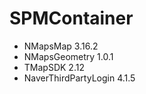 # SPMContainer

- NMapsMap 3.16.2
- NMapsGeometry 1.0.1
- TMapSDK 2.12
- NaverThirdPartyLogin 4.1.5
